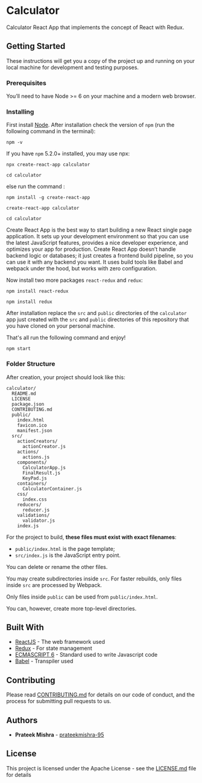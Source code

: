 
# Calculator
Calculator React App that implements the concept of React with Redux. 

## Getting Started

These instructions will get you a copy of the project up and running on your local machine for development and testing purposes.

### Prerequisites

You’ll need to have Node >= 6 on your machine and a modern web browser. 

### Installing

First install [Node](https://nodejs.org/en/download/).
After installation check the version of ```npm``` (run the following command in the terminal):
```
npm -v
```
If you have ```npm``` 5.2.0+ installed, you may use npx:
```
npx create-react-app calculator

cd calculator
```
else run the command : 
```
npm install -g create-react-app

create-react-app calculator

cd calculator
```
Create React App is the best way to start building a new React single page application. It sets up your development environment so that you can use the latest JavaScript features, provides a nice developer experience, and optimizes your app for production. Create React App doesn’t handle backend logic or databases; it just creates a frontend build pipeline, so you can use it with any backend you want. It uses build tools like Babel and webpack under the hood, but works with zero configuration.

Now install two more packages ```react-redux``` and ```redux```:
```
npm install react-redux

npm install redux
```
After installation replace the ```src``` and ```public``` directories of the ```calculator``` app just created with the ```src``` and ```public``` directories of this repository that you have cloned on your personal machine.

That's all run the following command and enjoy! 
```
npm start
```

### Folder Structure

After creation, your project should look like this:

```
calculator/
  README.md
  LICENSE
  package.json
  CONTRIBUTING.md
  public/
    index.html
    favicon.ico
    manifest.json
  src/
    actionCreators/
      actionCreator.js
    actions/
      actions.js
    components/
      CalculatorApp.js
      FinalResult.js
      KeyPad.js
    containers/
      CalculatorContainer.js
    css/
      index.css
    reducers/
      reducer.js
    validations/ 
      validator.js
    index.js    
```

For the project to build, **these files must exist with exact filenames**:

* `public/index.html` is the page template;
* `src/index.js` is the JavaScript entry point.

You can delete or rename the other files.

You may create subdirectories inside `src`. For faster rebuilds, only files inside `src` are processed by Webpack.

Only files inside `public` can be used from `public/index.html`.

You can, however, create more top-level directories.

## Built With

* [ReactJS](https://reactjs.org/) - The web framework used
* [Redux](https://redux.js.org/) - For state management
* [ECMASCRIPT 6](http://es6-features.org/#Constants) - Standard used to write Javascript code
* [Babel](https://babeljs.io/) - Transpiler used

## Contributing

Please read [CONTRIBUTING.md](https://github.com/prateekmishra-95/Calculator/blob/master/CONTRIBUTING.md) for details on our code of conduct, and the process for submitting pull requests to us.

## Authors

* **Prateek Mishra** - [prateekmishra-95](https://github.com/prateekmishra-95)

## License

This project is licensed under the Apache License - see the [LICENSE.md](https://github.com/prateekmishra-95/Calculator/blob/master/LICENSE) file for details
